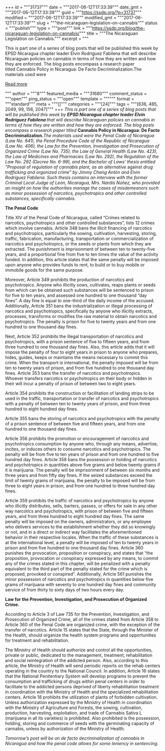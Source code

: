 +++
id = """31737"""
date = """2017-06-12T17:33:39"""
date_gmt = """2017-06-12T17:33:39"""
guid = """https://ssdp.org/?p=31737"""
modified = """2017-06-12T17:33:39"""
modified_gmt = """2017-06-12T17:33:39"""
slug = """the-nicaraguan-legislation-on-cannabis"""
status = """publish"""
type = """post"""
link = """https://ssdp.org/blog/the-nicaraguan-legislation-on-cannabis/"""
title = """The Nicaraguan Legislation on Cannabis."""
excerpt = """<p>This is part one of a series of blog posts that will be published this week by EPSD Nicaragua chapter leader Elvin Rodríguez Fabilena that will describe Nicaraguan policies on cannabis in terms of how they are written and how they are enforced. The blog posts encompass a research paper titled Cannabis Policy in Nicaragua: De Facto Decriminalization.The materials used were</p>
<div class="h10"></div>
<p><a class="more-link2 flat" href="https://ssdp.org/blog/the-nicaraguan-legislation-on-cannabis/">Read more</a></p>
"""
author = """8"""
featured_media = """31680"""
comment_status = """open"""
ping_status = """open"""
template = """"""
format = """standard"""
meta = """[]"""
categories = """[24]"""
tags = """[636, 485, 2049, 99, 156, 2047]"""
+++
<em>This is part one of a series of blog posts that will be published this week by <strong>EPSD Nicaragua chapter leader Elvin Rodríguez Fabilena </strong>that will describe Nicaraguan policies on cannabis in terms of how they are written and how they are enforced. The blog posts encompass a research paper titled </em><strong>Cannabis Policy in Nicaragua: De Facto Decriminalization.</strong><em>The materials used were the Penal Code of Nicaragua (Law No. 641), the Penal Procedure Code of the Republic of Nicaragua (Law No. 406), the Law for the Prevention, Investigation and Prosecution of Organized Crime (Law No. 735), the Law of General Health (Law No. 423), the Law of Medicines and Pharmacies (Law No. 292), the Regulation of the Law No. 292 (Decree No. 6-99), and the Bachelor of Laws’ thesis entitled “Proposal </em>of<em> regulation of cannabis plant, as an alternative </em>against<em> drug trafficking and organized crime” by Jimmy Chang Antón and Elvin Rodríguez</em> <em>Fabilena. Such thesis contains an interview with the former Criminal Local Judge of León, Nicaragua, Mrs. Nardis Núñez, who provided an insight </em>on<em> how the authorities manage the cases of misdemeanors such as minor possession of narcotics, psychotropics and other controlled substances, specifically cannabis.</em>

<b>The Penal Code</b>

<span style="font-weight: 400;">Title XIV of the Penal Code of Nicaragua, called “Crimes related to narcotics, psychotropics and other controlled substances”, lists 12 crimes which involve cannabis. Article 348 bans the illicit financing of narcotics and psychotropics, particularly the sowing, cultivation, harvesting, storing, traffic, fabrication, manufacturing, transportation or commercialization of narcotics and psychotropics, or the seeds or plants from which they are extracted. The punishment is imprisonment of between ten to twenty-five years, and a proportional fine from five to ten times the value of the activity funded. In addition, this article states that the same penalty will be imposed upon anyone who provides funds to rent, to build or to buy mobile or immobile goods for the same purpose.</span>

<span style="font-weight: 400;">Moreover, Article 349 prohibits the production of narcotics and psychotropics. Anyone who illicitly sows, cultivates, reaps plants or seeds from which can be obtained such substances will be sentenced to prison for five to ten years, and assessed one hundred to one thousand “day fines”. A day fine is equal to one-third of the daily income of the accused. Additionally, Article 351 bans the industrialization or illegal processing of narcotics and psychotropics, specifically by anyone who illicitly extracts, processes, transforms or modifies the raw material to obtain narcotics and psychotropics. The penalty is prison for five to twenty years and from one hundred to one thousand day fines. </span>

<span style="font-weight: 400;">Next, Article 352 prohibits the illegal transportation of narcotics and psychotropics, with a prison sentence of five to fifteen years, and from three hundred to one thousand day fines. Also, this article adds that it will impose the penalty of four to eight years in prison to anyone who prepares, hides, guides, keeps or maintains the means necessary to commit this crime. When the transport is international, the penalty imposed will be from ten to twenty years of prison, and from five hundred to one thousand day fines. Article 353 bans the transfer of narcotics and psychotropics. Whoever transfers narcotics or psychotropics on their body or hidden in their will incur a penalty of prison of between two to eight years.</span>

<span style="font-weight: 400;">Article 354 prohibits the construction or facilitation of landing strips to be used in the traffic, transportation or transfer of narcotics and psychotropics with a penalty of between ten to twenty years of prison, and from three hundred to eight hundred day fines. </span>

<span style="font-weight: 400;">Article 355 bans the storing of narcotics and psychotropics with the penalty of a prison sentence of between five and fifteen years, and from one hundred to one thousand day fines.</span>

<span style="font-weight: 400;">Article 356 prohibits the promotion or encouragement of narcotics and psychotropics consumption by anyone who, through any means, advertise, incites, or induces others to consume narcotics and psychotropics. The penalty will be from five to ten years of prison and from one hundred to five hundred day fines. Article 358 bans the possession or holding of narcotics and psychotropics in quantities above five grams and below twenty grams if it is marijuana. The penalty will be imprisonment of between six months and three years and from fifty day fines. If the seized substances exceed the limit of twenty grams of marijuana, the penalty to be imposed will be from three to eight years in prison, and from one hundred to three hundred day fines.</span>

<span style="font-weight: 400;">Article 359 prohibits the traffic of narcotics and psychotropics by anyone who illicitly distributes, sells, barters, passes, or offers for sale in any other way narcotics and psychotropics, with prison of between five and fifteen years, and from three hundred to eight hundred day fines. The same penalty will be imposed on the owners, administrators, or any employee who delivers services to the establishment whether they did so knowingly or not, and in a direct or indirect way facilitates the aforementioned behavior in their respective locales. When the traffic of these substances is at the international level, a penalty will be imposed of ten to twenty years in prison and from five hundred to one thousand day fines. Article 360 punishes the provocation, proposition or conspiracy, and states that “the proposition, provocation or conspiracy expressed by any means, to commit any of the crimes stated in this chapter, will be penalized with a penalty equivalent to the third part of the penalty stated for the crime which is proposed, provoked or conspired”. Additionally, Article 561 punishes the minor possession of narcotics and psychotropics in quantities below five grams of marijuana with seventy to one hundred day fines and community service of from thirty to sixty days of two hours every day.</span>

<b>Law for the Prevention, Investigation, and Prosecution of Organized Crime.</b>

<span style="font-weight: 400;">According to Article 3 of Law 735 for the Prevention, Investigation, and Prosecution of Organized Crime, all of the crimes stated from Article 358 to Article 360 of the Penal Code are organized crime, with the exception of the transfer of narcotics. Article 15 states that the State, through the Minister of the Health, should organize the health system programs and opportunities for treatment and rehabilitation.</span>

<span style="font-weight: 400;">The Ministry of Health should authorize and control all the opportunities, private or public, dedicated to the management, treatment, rehabilitation and social reintegration of the addicted person. Also, according to this article, the Ministry of Health will send periodic reports on the rehab centers operating in the country to the National Council. In addition, Article 16 states that the National Penitentiary System will develop programs to prevent the consumption and trafficking of drugs within penal centers in order to facilitate to the addicted persons deprived of liberty rehabilitation treatment in coordination with the Ministry of Health and the specialized rehabilitation centers. Article 18 prohibits the utilization of plants of forbidden cultivation. Unless authorization expressed by the Ministry of Health in coordination with the Ministry of Agriculture and Forests, the sowing, cultivation, production, harvesting, exploitation, and trade of Cannabis Sativa L (marijuana in all its varieties) is prohibited. Also prohibited is the possession, holding, storing and commerce of seeds with the germinating capacity of cannabis, unless by authorization of the Ministry of Health.</span>

<em></em><em>Tomorrow&#8217;s post will be on de facto decriminalization of cannabis in Nicaragua and how the penal code allows for some leniency in sentencing. </em>
